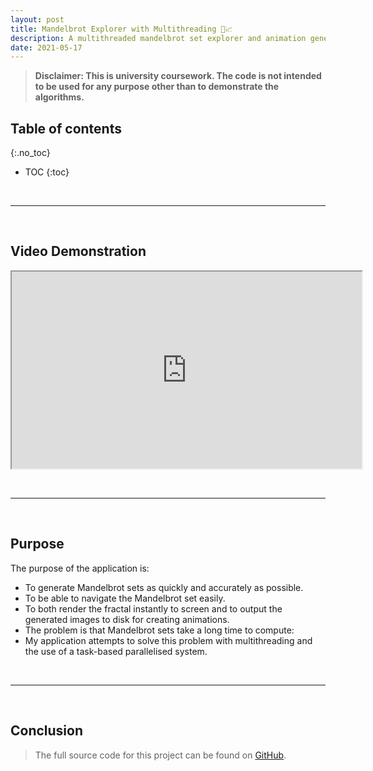 ```yaml
---
layout: post
title: Mandelbrot Explorer with Multithreading 🎇📈
description: A multithreaded mandelbrot set explorer and animation generator | C++ / SFML
date: 2021-05-17
---
```


>**Disclaimer: This is university coursework. The code is not intended to be used for any purpose other than to demonstrate the algorithms.**

## Table of contents
{:.no_toc}
* TOC
{:toc}

&nbsp;

***

&nbsp;

## Video Demonstration
<iframe width="560" height="315" src="https://www.youtube.com/embed/VWcVVKOz7Hg" title="YouTube video player" frameborder="1" allowfullscreen></iframe>

&nbsp;

***

&nbsp;

## Purpose

The purpose of the application is:
- To generate Mandelbrot sets as quickly and accurately as possible.
- To be able to navigate the Mandelbrot set easily.
- To both render the fractal instantly to screen and to output the generated images to disk for creating animations.
- The problem is that Mandelbrot sets take a long time to compute:
- My application attempts to solve this problem with multithreading and the use of a task-based parallelised system.

&nbsp;

***

&nbsp;

## Conclusion

> The full source code for this project can be found on [GitHub](https://github.com/laurence-dorman/Mandelbrot-SFML).